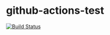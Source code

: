# github-actions-test

[![Build Status](https://github.com/HamzaLee/github-actions-test/workflows/CI/badge.svg)](https://github.com/HamzaLee/github-actions-test)

